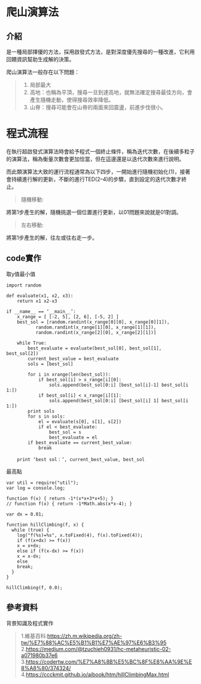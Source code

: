 # 爬山演算法
## 介紹
是一種局部擇優的方法，採用啟發式方法，是對深度優先搜尋的一種改進，它利用回饋資訊幫助生成解的決策。

爬山演算法一般存在以下問題：
>1. 局部最大
>2. 高地：也稱為平頂，搜尋一旦到達高地，就無法確定搜尋最佳方向，會產生隨機走動，使得搜尋效率降低。
>3. 山脊：搜尋可能會在山脊的兩面來回震盪，前進步伐很小。
# 程式流程
在執行超啟發式演算法時會給予程式一個終止條件，稱為迭代次數，在後續多粒子的演算法，稱為衡量次數會更加恰當，但在這邊還是以迭代次數來進行說明。

而此類演算法大致的運行流程通常為以下四步，一開始進行隨機初始化(1)，接著會持續進行解的更新，不斷的進行TED(2–4)的步驟，直到設定的迭代次數才終止。
>隨機移動:

將第1步產生的解，隨機挑選一個位置進行更新，以01問題來說就是01對調。
> 左右移動:

將第1步產生的解，往左或往右走一步。
## code實作
取y值最小值
```
import random

def evaluate(x1, x2, x3):
    return x1 x2-x3

if __name__ == ‘__main__’:
    x_range = [ [-2, 5], [2, 6], [-5, 2] ]
    best_sol = [random.randint(x_range[0][0], x_range[0][1]),
           random.randint(x_range[1][0], x_range[1][1]),
           random.randint(x_range[2][0], x_range[2][1])]

    while True:
        best_evaluate = evaluate(best_sol[0], best_sol[1], best_sol[2])
        current_best_value = best_evaluate
        sols = [best_sol]

        for i in xrange(len(best_sol)):
            if best_sol[i] > x_range[i][0]:
                sols.append(best_sol[0:i] [best_sol[i]-1] best_sol[i 1:])
            if best_sol[i] < x_range[i][1]:
                sols.append(best_sol[0:i] [best_sol[i] 1] best_sol[i 1:])
        print sols
        for s in sols:
            el = evaluate(s[0], s[1], s[2])
            if el < best_evaluate:
                best_sol = s
                best_evaluate = el
        if best_evaluate == current_best_value:
            break

    print ‘best sol：’, current_best_value, best_sol
```
最高點
```
var util = require("util");
var log = console.log;

function f(x) { return -1*(x*x+3*x+5); }
// function f(x) { return -1*Math.abs(x*x-4); }

var dx = 0.01;

function hillClimbing(f, x) {
  while (true) {
    log("f(%s)=%s", x.toFixed(4), f(x).toFixed(4));
    if (f(x+dx) >= f(x))
    x = x+dx;
    else if (f(x-dx) >= f(x))
    x = x-dx;
    else
    break;
  }
}

hillClimbing(f, 0.0);

```
## 參考資料
背景知識及程式實作
> 1.維基百科:https://zh.m.wikipedia.org/zh-tw/%E7%88%AC%E5%B1%B1%E7%AE%97%E6%B3%95
> 2.https://medium.com/@tzuchieh0931/hc-metaheuristic-02-a071980b37e6 
> 3.https://codertw.com/%E7%A8%8B%E5%BC%8F%E8%AA%9E%E8%A8%80/374324/
> 4.https://ccckmit.github.io/aibook/htm/hillClimbingMax.html



